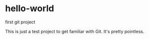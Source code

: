 # hello-world
first git project

This is just a test project to get familiar with Git. It's pretty pointless.
